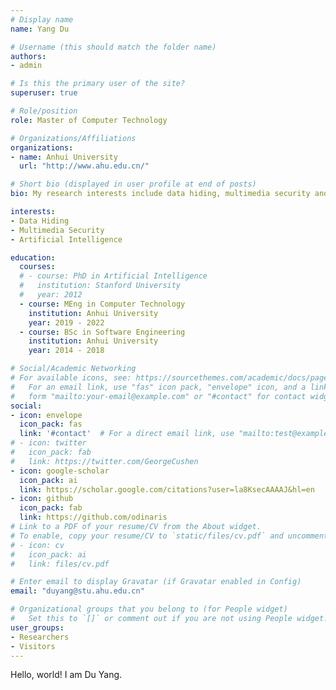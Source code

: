```yaml
---
# Display name
name: Yang Du

# Username (this should match the folder name)
authors:
- admin

# Is this the primary user of the site?
superuser: true

# Role/position
role: Master of Computer Technology

# Organizations/Affiliations
organizations:
- name: Anhui University
  url: "http://www.ahu.edu.cn/"

# Short bio (displayed in user profile at end of posts)
bio: My research interests include data hiding, multimedia security and artificial intelligence.

interests:
- Data Hiding
- Multimedia Security
- Artificial Intelligence

education:
  courses:
  # - course: PhD in Artificial Intelligence
  #   institution: Stanford University
  #   year: 2012
  - course: MEng in Computer Technology
    institution: Anhui University
    year: 2019 - 2022
  - course: BSc in Software Engineering
    institution: Anhui University
    year: 2014 - 2018

# Social/Academic Networking
# For available icons, see: https://sourcethemes.com/academic/docs/page-builder/#icons
#   For an email link, use "fas" icon pack, "envelope" icon, and a link in the
#   form "mailto:your-email@example.com" or "#contact" for contact widget.
social:
- icon: envelope
  icon_pack: fas
  link: '#contact'  # For a direct email link, use "mailto:test@example.org".
# - icon: twitter
#   icon_pack: fab
#   link: https://twitter.com/GeorgeCushen
- icon: google-scholar
  icon_pack: ai
  link: https://scholar.google.com/citations?user=la8KsecAAAAJ&hl=en
- icon: github
  icon_pack: fab
  link: https://github.com/odinaris
# Link to a PDF of your resume/CV from the About widget.
# To enable, copy your resume/CV to `static/files/cv.pdf` and uncomment the lines below.
# - icon: cv
#   icon_pack: ai
#   link: files/cv.pdf

# Enter email to display Gravatar (if Gravatar enabled in Config)
email: "duyang@stu.ahu.edu.cn"

# Organizational groups that you belong to (for People widget)
#   Set this to `[]` or comment out if you are not using People widget.
user_groups:
- Researchers
- Visitors
---
```


<!-- Nelson Bighetti is a professor of artificial intelligence at the Stanford AI Lab. His research interests include distributed robotics, mobile computing and programmable matter. He leads the Robotic Neurobiology group, which develops self-reconfiguring robots, systems of self-organizing robots, and mobile sensor networks.

Lorem ipsum dolor sit amet, consectetur adipiscing elit. Sed neque elit, tristique placerat feugiat ac, facilisis vitae arcu. Proin eget egestas augue. Praesent ut sem nec arcu pellentesque aliquet. Duis dapibus diam vel metus tempus vulputate. -->

Hello, world! I am Du Yang.